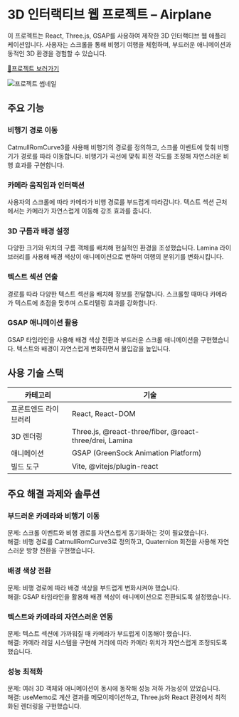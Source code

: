 # 3D 인터랙티브 웹 프로젝트 – Airplane
이 프로젝트는 React, Three.js, GSAP를 사용하여 제작한 3D 인터랙티브 웹 애플리케이션입니다. 사용자는 스크롤을 통해 비행기 여행을 체험하며, 부드러운 애니메이션과 동적인 3D 환경을 경험할 수 있습니다.

[📎프로젝트 보러가기](https://airplane-two.vercel.app/)


![프로젝트 썸네일](https://github.com/user-attachments/assets/3bb18c21-0aee-4e89-9cd6-a97b4ccb66d0)

## 주요 기능

### 비행기 경로 이동
CatmullRomCurve3를 사용해 비행기의 경로를 정의하고, 스크롤 이벤트에 맞춰 비행기가 경로를 따라 이동합니다.
비행기가 곡선에 맞춰 회전 각도를 조정해 자연스러운 비행 효과를 구현합니다.

### 카메라 움직임과 인터랙션
사용자의 스크롤에 따라 카메라가 비행 경로를 부드럽게 따라갑니다.
텍스트 섹션 근처에서는 카메라가 자연스럽게 이동해 강조 효과를 줍니다.

### 3D 구름과 배경 설정
다양한 크기와 위치의 구름 객체를 배치해 현실적인 환경을 조성했습니다.
Lamina 라이브러리를 사용해 배경 색상이 애니메이션으로 변하며 여행의 분위기를 변화시킵니다.

### 텍스트 섹션 연출
경로를 따라 다양한 텍스트 섹션을 배치해 정보를 전달합니다.
스크롤할 때마다 카메라가 텍스트에 초점을 맞추며 스토리텔링 효과를 강화합니다.

### GSAP 애니메이션 활용
GSAP 타임라인을 사용해 배경 색상 전환과 부드러운 스크롤 애니메이션을 구현했습니다.
텍스트와 배경이 자연스럽게 변화하면서 몰입감을 높입니다.

## 사용 기술 스택
| **카테고리**          | **기술**                                           |
|----------------------|----------------------------------------------------|
| 프론트엔드 라이브러리 | React, React-DOM                                  |
| 3D 렌더링             | Three.js, @react-three/fiber, @react-three/drei, Lamina |
| 애니메이션            | GSAP (GreenSock Animation Platform)               |
| 빌드 도구             | Vite, @vitejs/plugin-react                         |


## 주요 해결 과제와 솔루션

### 부드러운 카메라와 비행기 이동
문제: 스크롤 이벤트와 비행 경로를 자연스럽게 동기화하는 것이 필요했습니다.<br>
해결: 비행 경로를 CatmullRomCurve3로 정의하고, Quaternion 회전을 사용해 자연스러운 방향 전환을 구현했습니다.

### 배경 색상 전환
문제: 비행 경로에 따라 배경 색상을 부드럽게 변화시켜야 했습니다.<br>
해결: GSAP 타임라인을 활용해 배경 색상이 애니메이션으로 전환되도록 설정했습니다.

### 텍스트와 카메라의 자연스러운 연동
문제: 텍스트 섹션에 가까워질 때 카메라가 부드럽게 이동해야 했습니다.<br>
해결: 카메라 레일 시스템을 구현해 거리에 따라 카메라 위치가 자연스럽게 조정되도록 했습니다.

### 성능 최적화
문제: 여러 3D 객체와 애니메이션이 동시에 동작해 성능 저하 가능성이 있었습니다.<br>
해결: useMemo로 계산 결과를 메모이제이션하고, Three.js와 React 환경에서 최적화된 렌더링을 구현했습니다.
